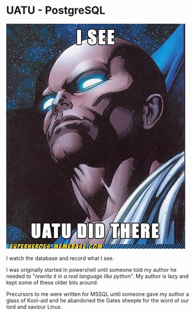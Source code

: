 # UATU - PostgreSQL

![I'm in ur databaes. Watchin ur codez.](/doc/img/uatu.png)

I watch the database and record what I see. 

I was originally started in powershell until someone told my author he needed to "_rewrite it in a real language like python_". My author is lazy and kept some of these older bits around. 

Precursors to me were written for MSSQL until someone gave my author a glass of Kool-aid and he abandoned the Gates sheeple for the word of our lord and saviour Linus. 
